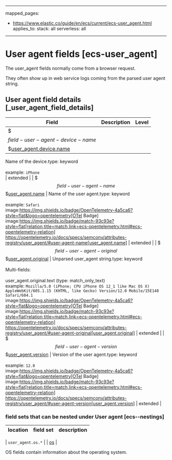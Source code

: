 <!-- This file is automatically generated. Don't edit it manually! -->
---
mapped_pages:
  - https://www.elastic.co/guide/en/ecs/current/ecs-user_agent.html
applies_to:
  stack: all
  serverless: all
---

# User agent fields [ecs-user_agent]

The user_agent fields normally come from a browser request.

They often show up in web service logs coming from the parsed user agent string.

## User agent field details [_user_agent_field_details]

| Field | Description | Level |
| --- | --- | --- |
| $$$field-user-agent-device-name$$$[user_agent.device.name](#field-user-agent-device-name) |
Name of the device.type: keyword<br><br>
example: `iPhone`<br> | extended |
| $$$field-user-agent-name$$$[user_agent.name](#field-user-agent-name) |
Name of the user agent.type: keyword<br><br>
example: `Safari`<br>image:https://img.shields.io/badge/OpenTelemetry-4a5ca6?style=flat&logo=opentelemetry[OTel Badge] image:https://img.shields.io/badge/match-93c93e?style=flat[relation,title=match,link=ecs-opentelemetry.html#ecs-opentelemetry-relation] https://opentelemetry.io/docs/specs/semconv/attributes-registry/user_agent/#user-agent-name[user_agent.name] | extended |
| $$$field-user-agent-original$$$[user_agent.original](#field-user-agent-original) |
Unparsed user_agent string.type: keyword<br><br>
Multi-fields:<br><br>
user_agent.original.text (type: match_only_text)<br>
example: `Mozilla/5.0 (iPhone; CPU iPhone OS 12_1 like Mac OS X) AppleWebKit/605.1.15 (KHTML, like Gecko) Version/12.0 Mobile/15E148 Safari/604.1`<br>image:https://img.shields.io/badge/OpenTelemetry-4a5ca6?style=flat&logo=opentelemetry[OTel Badge] image:https://img.shields.io/badge/match-93c93e?style=flat[relation,title=match,link=ecs-opentelemetry.html#ecs-opentelemetry-relation] https://opentelemetry.io/docs/specs/semconv/attributes-registry/user_agent/#user-agent-original[user_agent.original] | extended |
| $$$field-user-agent-version$$$[user_agent.version](#field-user-agent-version) |
Version of the user agent.type: keyword<br><br>
example: `12.0`<br>image:https://img.shields.io/badge/OpenTelemetry-4a5ca6?style=flat&logo=opentelemetry[OTel Badge] image:https://img.shields.io/badge/match-93c93e?style=flat[relation,title=match,link=ecs-opentelemetry.html#ecs-opentelemetry-relation] https://opentelemetry.io/docs/specs/semconv/attributes-registry/user_agent/#user-agent-version[user_agent.version] | extended |


### field sets that can be nested under User agent [ecs--nestings]

| location | field set | description |
|---|---|---|

| `user_agent.os.*` |
| [os](#ecs-os) |

OS fields contain information about the operating system.
